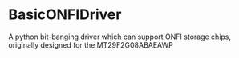 # BasicONFIDriver
A python bit-banging driver which can support ONFI storage chips, originally designed for the MT29F2G08ABAEAWP
